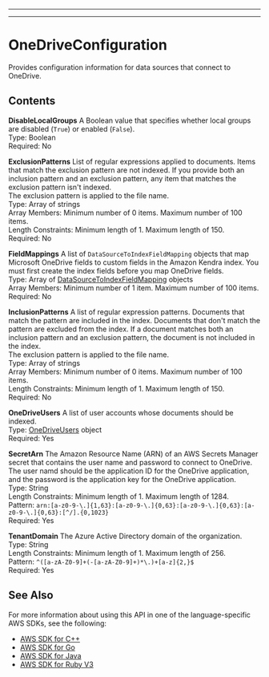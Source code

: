 --------

--------

# OneDriveConfiguration<a name="API_OneDriveConfiguration"></a>

Provides configuration information for data sources that connect to OneDrive\.

## Contents<a name="API_OneDriveConfiguration_Contents"></a>

 **DisableLocalGroups**   <a name="Kendra-Type-OneDriveConfiguration-DisableLocalGroups"></a>
A Boolean value that specifies whether local groups are disabled \(`True`\) or enabled \(`False`\)\.   
Type: Boolean  
Required: No

 **ExclusionPatterns**   <a name="Kendra-Type-OneDriveConfiguration-ExclusionPatterns"></a>
List of regular expressions applied to documents\. Items that match the exclusion pattern are not indexed\. If you provide both an inclusion pattern and an exclusion pattern, any item that matches the exclusion pattern isn't indexed\.   
The exclusion pattern is applied to the file name\.  
Type: Array of strings  
Array Members: Minimum number of 0 items\. Maximum number of 100 items\.  
Length Constraints: Minimum length of 1\. Maximum length of 150\.  
Required: No

 **FieldMappings**   <a name="Kendra-Type-OneDriveConfiguration-FieldMappings"></a>
A list of `DataSourceToIndexFieldMapping` objects that map Microsoft OneDrive fields to custom fields in the Amazon Kendra index\. You must first create the index fields before you map OneDrive fields\.  
Type: Array of [DataSourceToIndexFieldMapping](API_DataSourceToIndexFieldMapping.md) objects  
Array Members: Minimum number of 1 item\. Maximum number of 100 items\.  
Required: No

 **InclusionPatterns**   <a name="Kendra-Type-OneDriveConfiguration-InclusionPatterns"></a>
A list of regular expression patterns\. Documents that match the pattern are included in the index\. Documents that don't match the pattern are excluded from the index\. If a document matches both an inclusion pattern and an exclusion pattern, the document is not included in the index\.   
The exclusion pattern is applied to the file name\.  
Type: Array of strings  
Array Members: Minimum number of 0 items\. Maximum number of 100 items\.  
Length Constraints: Minimum length of 1\. Maximum length of 150\.  
Required: No

 **OneDriveUsers**   <a name="Kendra-Type-OneDriveConfiguration-OneDriveUsers"></a>
A list of user accounts whose documents should be indexed\.  
Type: [OneDriveUsers](API_OneDriveUsers.md) object  
Required: Yes

 **SecretArn**   <a name="Kendra-Type-OneDriveConfiguration-SecretArn"></a>
The Amazon Resource Name \(ARN\) of an AWS Secrets Manager secret that contains the user name and password to connect to OneDrive\. The user namd should be the application ID for the OneDrive application, and the password is the application key for the OneDrive application\.  
Type: String  
Length Constraints: Minimum length of 1\. Maximum length of 1284\.  
Pattern: `arn:[a-z0-9-\.]{1,63}:[a-z0-9-\.]{0,63}:[a-z0-9-\.]{0,63}:[a-z0-9-\.]{0,63}:[^/].{0,1023}`   
Required: Yes

 **TenantDomain**   <a name="Kendra-Type-OneDriveConfiguration-TenantDomain"></a>
The Azure Active Directory domain of the organization\.   
Type: String  
Length Constraints: Minimum length of 1\. Maximum length of 256\.  
Pattern: `^([a-zA-Z0-9]+(-[a-zA-Z0-9]+)*\.)+[a-z]{2,}$`   
Required: Yes

## See Also<a name="API_OneDriveConfiguration_SeeAlso"></a>

For more information about using this API in one of the language\-specific AWS SDKs, see the following:
+  [AWS SDK for C\+\+](https://docs.aws.amazon.com/goto/SdkForCpp/kendra-2019-02-03/OneDriveConfiguration) 
+  [AWS SDK for Go](https://docs.aws.amazon.com/goto/SdkForGoV1/kendra-2019-02-03/OneDriveConfiguration) 
+  [AWS SDK for Java](https://docs.aws.amazon.com/goto/SdkForJava/kendra-2019-02-03/OneDriveConfiguration) 
+  [AWS SDK for Ruby V3](https://docs.aws.amazon.com/goto/SdkForRubyV3/kendra-2019-02-03/OneDriveConfiguration) 